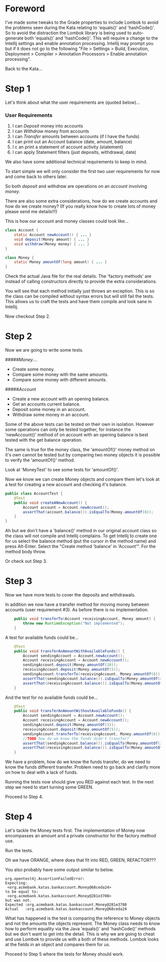 
# Foreword

I've made some tweaks to the Grade properties to include Lombok to avoid 
the problems seen during the Kata relating to 'equals()' and 'hashCode()'.
So to avoid the distraction the Lombok library is being used to auto-generate
both 'equals()' and 'hashCode()'. This will require a change to the Intellij
settings and enable annotation processing. Intellij may prompt you but if it
does not go to the following "File > Settings > Build, Execution, Deployment > Compiler > Annotation Processors > Enable annotation processing".

Back to the Kata...

# Step 1

Let's think about what the user requirements are (quoted below)...

### User Requirements
1. I can *Deposit* money into accounts
1. I can *Withdraw* money from accounts
1. I can *Transfer* amounts between accounts (if I have the funds)
1. I can print out an Account balance (date, amount, balance) 
1. I c  an print a statement of account activity (statement) 
1. I can apply Statement filters (just deposits, withdrawal, date)

We also have some additional technical requirements to keep in mind.

To start simple we will only consider the first two user requirements for now and come back to
others later. 

So both *deposit* and *withdraw* are operations on an *account* involving *money*.

There are also some extra considerations, how do we create accounts and how do we create money?
(If you really know how to create lots of money please send me details!!!)

This is how our account and money classes could look like...

````java
class Account {
    static Account newAccount() { ... }
    void deposit(Money amount) { ... }
    void withdraw(Money money) { ... }  
}

class Money {
    static Money amountOf(long amount) { ... }
}
````

Check the actual Java file for the real details. The 'factory methods' are instead of calling constructors directly to provide the extra considerations.

You will see that each method initially just throws an exception. This is so the class
can be compiled without syntax errors but will still fail the tests.
This allows us to craft the tests and have them compile and look sane
in Intellij.

Now checkout Step 2.

# Step 2

Now we are going to write some tests.

#####*Money....*

- Create some money.
- Compare some money with the same amounts.
- Compare some money with different amounts.

#####*Account*

- Create a new account with an opening balance.
- Get an accounts current balance.
- Deposit some money in an account.
- Withdraw some money in an account.

Some of the above tests can be tested on their own in isolation.
However some operations can only be tested together, for instance 
the 'newAccount()' method of on account with an opening balance is best tested with
the get balance operation.

The same is true for the money class, the 'amountOf()' money method on it's own
cannot be tested but by comparing two money objects it is possible 
to verify the 'amountOf()' method.

Look at 'MoneyTest' to see some tests for 'amountOf()'.

Now we know we can create Money objects and compare them let's look at
a test for creating a new account and checking it's balance.

````java
public class AccountTest {
    @Test
    public void createANewAccount() {
        Account account = Account.newAccount();
        assertThat(account.balance()).isEqualTo(Money.amountOf(0));
    }
}
````

Ah but we don't have a 'balance()' method in our original account class so the class
will not compile and Intellij complains. 
To get Intellij to create one for us select the balance method (put the cursor in the
method name) and press Alt-Enter. Select the "Create method 'balance' in 'Account'".
For the method body throw.

Or check out Step 3.

# Step 3

Now we have more tests to cover the deposits and withdrawals.

In addition we now have a transfer method for moving money between accounts
(user requirement #3). As before there is no implementation.

````java
    public void transferTo(Account receivingAccount, Money amount) {
        throw new RuntimeException("Not implemented");
    }
````

A test for available funds could be...

````java
    @Test
    public void transferAnAmountWithAvailableFunds() {
        Account sendingAccount = Account.newAccount();
        Account receivingAccount = Account.newAccount();
        sendingAccount.deposit(Money.amountOf(10));
        receivingAccount.deposit(Money.amountOf(5));
        sendingAccount.transferTo(receivingAccount, Money.amountOf(6));
        assertThat(sendingAccount.balance()).isEqualTo(Money.amountOf(4));
        assertThat(receivingAccount.balance()).isEqualTo(Money.amountOf(16));
    }
````

And the test for no available funds could be...

````java
    @Test
    public void transferAnAmountWithoutAvailableFunds() {
        Account sendingAccount = Account.newAccount();
        Account receivingAccount = Account.newAccount();
        sendingAccount.deposit(Money.amountOf(3));
        receivingAccount.deposit(Money.amountOf(5));
        sendingAccount.transferTo(receivingAccount, Money.amountOf(6));
        //TODO how do we know the funds didn't transfer?
        assertThat(sendingAccount.balance()).isEqualTo(Money.amountOf(3));
        assertThat(receivingAccount.balance()).isEqualTo(Money.amountOf(5));
    }
````

We have a problem, how do we know the funds transfer, do we need to know the funds different
transfer. Problem need to go back and clarify more on how to deal with a lack of funds.

Running the tests now should give you RED against each test. In the next
step we need to start turning some GREEN.

Proceed to Step 4.

# Step 4

Let's tackle the Money tests first. The implementation of Money now encompasses an amount and
a private constructor for the factory method use.

Run the tests.

Oh we have ORANGE, where does that fit into RED, GREEN, REFACTOR???

You also probably have some output similar to below.

````
org.opentest4j.AssertionFailedError: 
Expecting:
 <org.acmebank.katas.bankaccount.Money@68ceda24>
to be equal to:
 <org.acmebank.katas.bankaccount.Money@281e3708>
but was not.
Expected :org.acmebank.katas.bankaccount.Money@281e3708
Actual   :org.acmebank.katas.bankaccount.Money@68ceda24
````

What has happened is the test is comparing the reference to Money objects
and not the amounts the objects represent. The Money class needs to know how
to perform equality via the Java 'equals()' and 'hashCode()' methods but we
don't want to get into the detail. This is why we are going to cheat and use
Lombok to provide us with a both of these methods. Lombok looks at the fields
in an object and compares them for us.

Proceed to Step 5 where the tests for Money should work.

